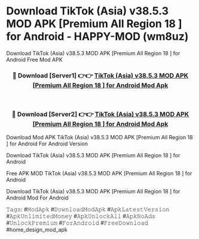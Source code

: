 # Download TikTok (Asia) v38.5.3 MOD APK [Premium All Region 18 ] for Android - HAPPY-MOD (wm8uz)
Download TikTok (Asia) v38.5.3 MOD APK [Premium All Region 18 ] for Android Free Mod APK

<div align="center">
<h3>🔴 Download [Server1] 👉👉 <a href="https://apkcomod.com?title=TikTok_(Asia)_v38.5.3_MOD_APK_[Premium_All_Region_18_]_for_Android">TikTok (Asia) v38.5.3 MOD APK [Premium All Region 18 ] for Android Mod Apk</a></h3><br>

<h3>🔴 Download [Server2] 👉👉 <a href="https://apkcomod.com?title=TikTok_(Asia)_v38.5.3_MOD_APK_[Premium_All_Region_18_]_for_Android">TikTok (Asia) v38.5.3 MOD APK [Premium All Region 18 ] for Android Mod Apk</a></h3>
</div>


Download Mod APK TikTok (Asia) v38.5.3 MOD APK [Premium All Region 18 ] for Android For Android Version

Download TikTok (Asia) v38.5.3 MOD APK [Premium All Region 18 ] for Android 

Free APK MOD TikTok (Asia) v38.5.3 MOD APK [Premium All Region 18 ] for Android 

Download TikTok (Asia) v38.5.3 MOD APK [Premium All Region 18 ] for Android Mod For Android

𝚃𝚊𝚐𝚜: #𝙼𝚘𝚍𝙰𝚙𝚔 #𝙳𝚘𝚠𝚗𝚕𝚘𝚊𝚍𝙼𝚘𝚍𝙰𝚙𝚔 #𝙰𝚙𝚔𝙻𝚊𝚝𝚎𝚜𝚝𝚅𝚎𝚛𝚜𝚒𝚘𝚗 #𝙰𝚙𝚔𝚄𝚗𝚕𝚒𝚖𝚒𝚝𝚎𝚍𝙼𝚘𝚗𝚎𝚢 #𝙰𝚙𝚔𝚄𝚗𝚕𝚘𝚌𝚔𝙰𝚕𝚕 #𝙰𝚙𝚔𝙽𝚘𝙰𝚍𝚜 #𝚄𝚗𝚕𝚘𝚌𝚔𝙿𝚛𝚎𝚖𝚒𝚞𝚖 #𝙵𝚘𝚛𝙰𝚗𝚍𝚛𝚘𝚒𝚍 #𝙵𝚛𝚎𝚎𝙳𝚘𝚠𝚗𝚕𝚘𝚊𝚍 #home_design_mod_apk